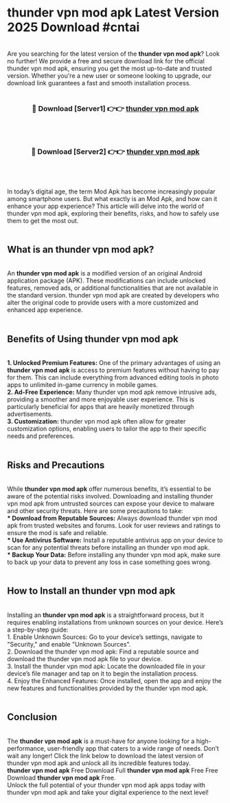 # thunder vpn mod apk Latest Version 2025 Download #cntai<br>
<br>
Are you searching for the latest version of the <strong>thunder vpn mod apk</strong>? Look no further! We provide a free and secure download link for the official thunder vpn mod apk, ensuring you get the most up-to-date and trusted version. Whether you're a new user or someone looking to upgrade, our download link guarantees a fast and smooth installation process.
<br>
<br>
<div align="center">
<h3>🔴 Download [Server1] 👉👉 <a href="https://modyolo.store/thunder_vpn_mod_apk">thunder vpn mod apk</a></h3><br>
<br>
<h3>🔴 Download [Server2] 👉👉 <a href="https://modyolo.store/=thunder_vpn_mod_apk">thunder vpn mod apk</a></h3><br>
</div>
<br>
<br>
In today’s digital age, the term Mod Apk has become increasingly popular among smartphone users. But what exactly is an Mod Apk, and how can it enhance your app experience? This article will delve into the world of thunder vpn mod apk, exploring their benefits, risks, and how to safely use them to get the most out.
<br>
<br>
<h2>What is an thunder vpn mod apk?</h2>
<br>
An <strong>thunder vpn mod apk</strong> is a modified version of an original Android application package (APK). These modifications can include unlocked features, removed ads, or additional functionalities that are not available in the standard version. thunder vpn mod apk are created by developers who alter the original code to provide users with a more customized and enhanced app experience.
<br>
<br>
<h2>Benefits of Using thunder vpn mod apk</h2>
<br>
<strong> 1. Unlocked Premium Features:</strong> One of the primary advantages of using an <strong>thunder vpn mod apk</strong> is access to premium features without having to pay for them. This can include everything from advanced editing tools in photo apps to unlimited in-game currency in mobile games.
<br>
<strong> 2. Ad-Free Experience:</strong> Many thunder vpn mod apk remove intrusive ads, providing a smoother and more enjoyable user experience. This is particularly beneficial for apps that are heavily monetized through advertisements.
<br>
<strong> 3. Customization:</strong> thunder vpn mod apk often allow for greater customization options, enabling users to tailor the app to their specific needs and preferences.
<br>
<br>
<h2>Risks and Precautions</h2>
<br>
While <strong>thunder vpn mod apk</strong> offer numerous benefits, it’s essential to be aware of the potential risks involved. Downloading and installing thunder vpn mod apk from untrusted sources can expose your device to malware and other security threats. Here are some precautions to take:
<br>
<strong> * Download from Reputable Sources:</strong> Always download thunder vpn mod apk from trusted websites and forums. Look for user reviews and ratings to ensure the mod is safe and reliable.
<br>
<strong> * Use Antivirus Software:</strong> Install a reputable antivirus app on your device to scan for any potential threats before installing an thunder vpn mod apk.
<br>
<strong> * Backup Your Data:</strong> Before installing any thunder vpn mod apk, make sure to back up your data to prevent any loss in case something goes wrong.
<br>
<br>
<h2>How to Install an thunder vpn mod apk</h2>
<br>
Installing an <strong>thunder vpn mod apk</strong> is a straightforward process, but it requires enabling installations from unknown sources on your device. Here’s a step-by-step guide:
<br>
 1. Enable Unknown Sources: Go to your device’s settings, navigate to "Security," and enable "Unknown Sources".
<br>
 2. Download the thunder vpn mod apk: Find a reputable source and download the thunder vpn mod apk file to your device.
<br>
 3. Install the thunder vpn mod apk: Locate the downloaded file in your device’s file manager and tap on it to begin the installation process.
<br>
 4. Enjoy the Enhanced Features: Once installed, open the app and enjoy the new features and functionalities provided by the thunder vpn mod apk.
<br>
<br>
<h2><strong>Conclusion</strong></h2>
<br>
The <strong>thunder vpn mod apk</strong> is a must-have for anyone looking for a high-performance, user-friendly app that caters to a wide range of needs. Don’t wait any longer! Click the link below to download the latest version of thunder vpn mod apk and unlock all its incredible features today.
<br>
<strong>thunder vpn mod apk</strong> Free Download Full <strong>thunder vpn mod apk</strong> Free Free Download <strong>thunder vpn mod apk</strong> Free.
<br>
Unlock the full potential of your thunder vpn mod apk apps today with thunder vpn mod apk and take your digital experience to the next level!

